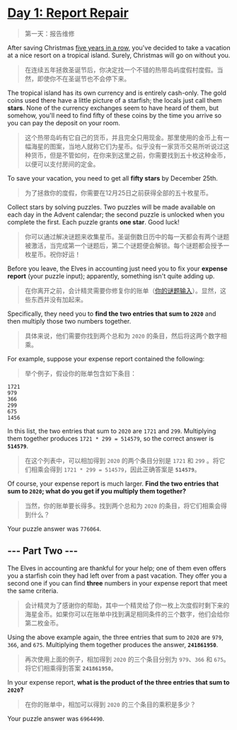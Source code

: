 # [Day 1: Report Repair](https://adventofcode.com/2020/day/1)

> 第一天：报告维修

After saving Christmas [five years in a row](https://adventofcode.com/events), you've decided to take a vacation at a nice resort on a tropical island. Surely, Christmas will go on without you.

> 在连续五年拯救圣诞节后，你决定找一个不错的热带岛屿度假村度假。当然，即使你不在圣诞节也不会停下来。

The tropical island has its own currency and is entirely cash-only. The gold coins used there have a little picture of a starfish; the locals just call them **stars**. None of the currency exchanges seem to have heard of them, but somehow, you'll need to find fifty of these coins by the time you arrive so you can pay the deposit on your room.

> 这个热带岛屿有它自己的货币，并且完全只用现金。那里使用的金币上有一幅海星的图案，当地人就称它们为星币。似乎没有一家货币交易所听说过这种货币，但是不管如何，在你来到这里之前，你需要找到五十枚这种金币，以便可以支付房间的定金。

To save your vacation, you need to get all **fifty stars** by December 25th.

> 为了拯救你的度假，你需要在12月25日之前获得全部的五十枚星币。

Collect stars by solving puzzles. Two puzzles will be made available on each day in the Advent calendar; the second puzzle is unlocked when you complete the first. Each puzzle grants **one star**. Good luck!

> 你可以通过解决谜题来收集星币。圣诞倒数日历中的每一天都会有两个谜题被激活，当完成第一个谜题后，第二个谜题便会解锁。每个谜题都会授予一枚星币。祝你好运！

Before you leave, the Elves in accounting just need you to fix your **expense report** (your puzzle input); apparently, something isn't quite adding up.

> 在你离开之前，会计精灵需要你修复你的账单（[你的谜题输入](day01.txt)）。显然，这些东西并没有加起来。

Specifically, they need you to **find the two entries that sum to `2020`** and then multiply those two numbers together.

> 具体来说，他们需要你找到两个总和为 `2020` 的条目，然后将这两个数字相乘。

For example, suppose your expense report contained the following:

> 举个例子，假设你的账单包含如下条目：

```
1721
979
366
299
675
1456
```

In this list, the two entries that sum to `2020` are `1721` and `299`. Multiplying them together produces `1721 * 299 = 514579`, so the correct answer is **`514579`**.

> 在这个列表中，可以相加得到 `2020` 的两个条目分别是 `1721` 和 `299` 。将它们相乘会得到 `1721 * 299 = 514579`，因此正确答案是 **`514579`**。

Of course, your expense report is much larger. **Find the two entries that sum to `2020`; what do you get if you multiply them together?**

> 当然，你的账单要长得多。找到两个总和为 `2020` 的条目，将它们相乘会得到什么？

Your puzzle answer was `776064`.

## --- Part Two ---

The Elves in accounting are thankful for your help; one of them even offers you a starfish coin they had left over from a past vacation. They offer you a second one if you can find **three** numbers in your expense report that meet the same criteria.

> 会计精灵为了感谢你的帮助，其中一个精灵给了你一枚上次度假时剩下来的海星金币。如果你可以在账单中找到满足相同条件的三个数字，他们会给你第二枚金币。

Using the above example again, the three entries that sum to `2020` are `979`, `366`, and `675`. Multiplying them together produces the answer, **`241861950`**.

> 再次使用上面的例子，相加得到 `2020` 的三个条目分别为 `979`、`366` 和 `675`。将它们相乘得到答案 **`241861950`**。

In your expense report, **what is the product of the three entries that sum to `2020`?**

> 在你的账单中，相加可以得到 `2020` 的三个条目的乘积是多少？

Your puzzle answer was `6964490`.

